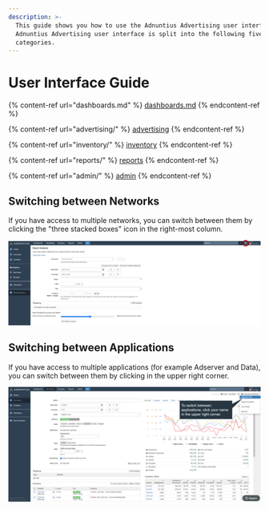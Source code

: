 ```yaml
---
description: >-
  This guide shows you how to use the Adnuntius Advertising user interface. The
  Adnuntius Advertising user interface is split into the following five main
  categories.
---
```


# User Interface Guide

{% content-ref url="dashboards.md" %}
[dashboards.md](dashboards.md)
{% endcontent-ref %}

{% content-ref url="advertising/" %}
[advertising](advertising/)
{% endcontent-ref %}

{% content-ref url="inventory/" %}
[inventory](inventory/)
{% endcontent-ref %}

{% content-ref url="reports/" %}
[reports](reports/)
{% endcontent-ref %}

{% content-ref url="admin/" %}
[admin](admin/)
{% endcontent-ref %}

## Switching between Networks

If you have access to multiple networks, you can switch between them by clicking the "three stacked boxes" icon in the right-most column.

![Switching between networks.](<../../.gitbook/assets/Change Network.png>)

## Switching between Applications

If you have access to multiple applications (for example Adserver and Data), you can switch between them by clicking in the upper right corner.

![Switching between applications.](<../../.gitbook/assets/app-switch (1).png>)
